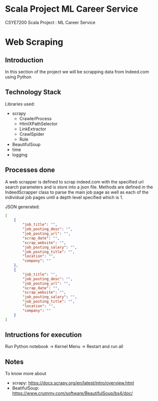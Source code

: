 # Scala Project ML Career Service
CSYE7200 Scala Project : ML Career Service

# Web Scraping

## Introduction
In this section of the project we will be scrapping data from Indeed.com using Python

## Technology Stack

Libraries used:
 - scrapy
	* CrawlerProcess
	* HtmlXPathSelector
	* LinkExtractor
	* CrawlSpider
	* Rule
- BeautifulSoup
- time
- logging

## Processes done
A web scrapper is defined to scrap indeed.com with the specified url search parameters and is store into a json file.
Methods are defined in the IndeedScrapper class to parse the main job page as well as each of the individual job pages until a depth level specified which is 1.

JSON generated: 
```json
[
	{
		"job_title": "", 
		"job_posting_desc": "", 
		"job_posting_url": "", 
		"scrap_date": "", 
		"scrap_website": "", 
		"job_posting_salary": "", 
		"job_posting_title": "", 
		"location": "", 
		"company": ""
	},
	{
		"job_title": "", 
		"job_posting_desc": "", 
		"job_posting_url": "", 
		"scrap_date": "", 
		"scrap_website": "", 
		"job_posting_salary": "", 
		"job_posting_title": "", 
		"location": "", 
		"company": ""
	}
]
```

## Intructions for execution
Run Python notebook -> Kernel Menu -> Restart and run all


## Notes
To know more about 
- scrapy: https://docs.scrapy.org/en/latest/intro/overview.html
- BeatifulSoup: https://www.crummy.com/software/BeautifulSoup/bs4/doc/

